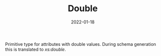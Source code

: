 ﻿---
title: Double
toc: false
type: specs
date: "2022-01-18"
draft: false
specification: VEC
version: 1.2.2
documentType: "Recommendation"
elementType: Class
classes:
  - Double
menu_name: vec-1.2.2
---
<p> Primitive type for attributes with double values. During schema generation this is translated to <i>xs:double</i>.      </p>